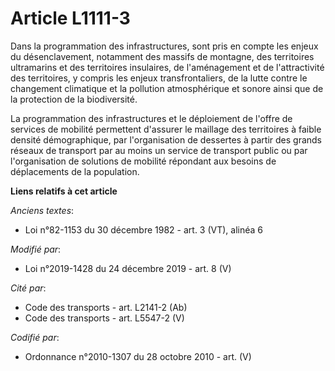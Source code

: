# Article L1111-3

Dans la programmation des infrastructures, sont pris en compte les enjeux du désenclavement, notamment des massifs de
montagne, des territoires ultramarins et des territoires insulaires, de l'aménagement et de l'attractivité des territoires, y
compris les enjeux transfrontaliers, de la lutte contre le changement climatique et la pollution atmosphérique et sonore
ainsi que de la protection de la biodiversité.

La programmation des infrastructures et le déploiement de l'offre de services de mobilité permettent d'assurer le maillage
des territoires à faible densité démographique, par l'organisation de dessertes à partir des grands réseaux de transport par
au moins un service de transport public ou par l'organisation de solutions de mobilité répondant aux besoins de déplacements
de la population.

**Liens relatifs à cet article**

_Anciens textes_:

  - Loi n°82-1153 du 30 décembre 1982 - art. 3 (VT), alinéa 6

_Modifié par_:

  - Loi n°2019-1428 du 24 décembre 2019 - art. 8 (V)

_Cité par_:

  - Code des transports - art. L2141-2 (Ab)
  - Code des transports - art. L5547-2 (V)

_Codifié par_:

  - Ordonnance n°2010-1307 du 28 octobre 2010 - art. (V)
